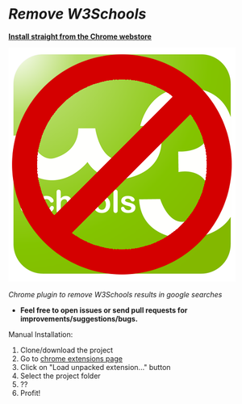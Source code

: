*Remove W3Schools*
=====
**[Install straight from the Chrome webstore](https://chrome.google.com/webstore/detail/remove-w3schools/gohnadkcefpdhblajddfnhapimpdjkje)**

![alt text](https://github.com/GMaiolo/remove-w3schools/blob/master/icon.png)

_Chrome plugin to remove W3Schools results in google searches_

+ **Feel free to open issues or send pull requests for improvements/suggestions/bugs.**

Manual Installation: 

1. Clone/download the project
2. Go to [chrome extensions page](chrome://extensions/)
3. Click on "Load unpacked extension..." button
4. Select the project folder
5. ??
6. Profit!
